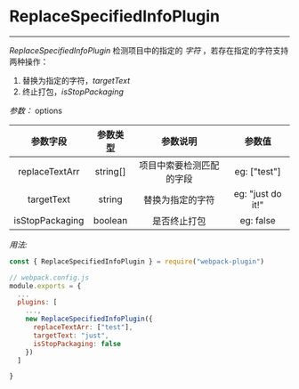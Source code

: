 # ReplaceSpecifiedInfoPlugin

---

_ReplaceSpecifiedInfoPlugin_ 检测项目中的指定的 _字符_ ，若存在指定的字符支持两种操作：

1. 替换为指定的字符，_targetText_
2. 终止打包，_isStopPackaging_

_参数：_ options

|    参数字段     | 参数类型 |         参数说明         |      参数值       |
| :-------------: | :------: | :----------------------: | :---------------: |
| replaceTextArr  | string[] | 项目中索要检测匹配的字段 |   eg: ["test"]    |
|   targetText    |  string  |     替换为指定的字符     | eg: "just do it!" |
| isStopPackaging | boolean  |       是否终止打包       |     eg: false     |

_用法:_

```javascript
const { ReplaceSpecifiedInfoPlugin } = require("webpack-plugin")

// webpack.config.js
module.exports = {
  ...
  plugins: [
    ...,
    new ReplaceSpecifiedInfoPlugin({
      replaceTextArr: ["test"],
      targetText: "just",
      isStopPackaging: false
    })
  ]

}
```
